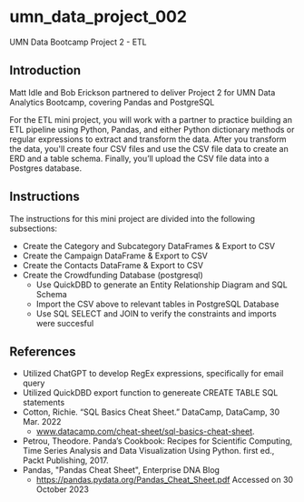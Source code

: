# umn_data_project_002
UMN Data Bootcamp Project 2 - ETL

## Introduction

Matt Idle and Bob Erickson partnered to deliver Project 2 for UMN Data Analytics Bootcamp, covering Pandas and PostgreSQL

For the ETL mini project, you will work with a partner to practice building an ETL pipeline using Python, Pandas, and either Python dictionary methods or regular expressions to extract and transform the data. After you transform the data, you'll create four CSV files and use the CSV file data to create an ERD and a table schema. Finally, you’ll upload the CSV file data into a Postgres database.

## Instructions
The instructions for this mini project are divided into the following subsections:

- Create the Category and Subcategory DataFrames & Export to CSV
- Create the Campaign DataFrame & Export to CSV
- Create the Contacts DataFrame & Export to CSV
- Create the Crowdfunding Database (postgresql)
  - Use QuickDBD to generate an Entity Relationship Diagram and SQL Schema
  - Import the CSV above to relevant tables in PostgreSQL Database
  - Use SQL SELECT and JOIN to verify the constraints and imports were succesful 

## References

- Utilized ChatGPT to develop RegEx expressions, specifically for email query
- Utilized QuickDBD export function to genereate CREATE TABLE SQL statements
- Cotton, Richie. “SQL Basics Cheat Sheet.” DataCamp, DataCamp, 30 Mar. 2022
  - www.datacamp.com/cheat-sheet/sql-basics-cheat-sheet.
- Petrou, Theodore. Panda’s Cookbook: Recipes for Scientific Computing, Time Series Analysis and Data Visualization Using Python. first ed., Packt Publishing, 2017.
- Pandas, "Pandas Cheat Sheet", Enterprise DNA Blog
  - https://pandas.pydata.org/Pandas_Cheat_Sheet.pdf Accessed on 30 October 2023
